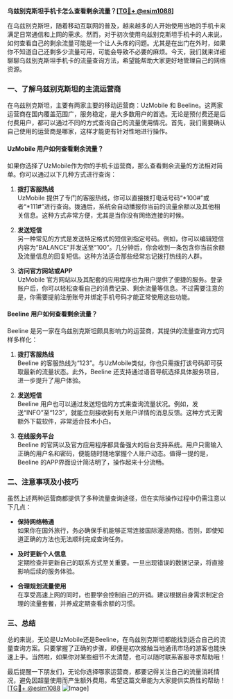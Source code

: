 **乌兹别克斯坦手机卡怎么查看剩余流量？[[TG💪+ @esim1088](https://t.me/s/esim1088)]**

在乌兹别克斯坦，随着移动互联网的普及，越来越多的人开始使用当地的手机卡来满足日常通信和上网的需求。然而，对于初次使用乌兹别克斯坦手机卡的人来说，如何查看自己的剩余流量可能是一个让人头疼的问题。尤其是在出门在外时，如果你不知道自己还剩多少流量可用，可能会导致不必要的麻烦。今天，我们就来详细聊聊乌兹别克斯坦手机卡的流量查询方法，希望能帮助大家更好地管理自己的网络资源。

### 一、了解乌兹别克斯坦的主流运营商

在乌兹别克斯坦，主要有两家主要的移动运营商：UzMobile 和 Beeline。这两家运营商在国内覆盖范围广，服务稳定，是大多数用户的首选。无论是预付费还是后付费用户，都可以通过不同的方式查询自己的流量使用情况。首先，我们需要确认自己使用的运营商是哪家，这样才能更有针对性地进行操作。

#### UzMobile 用户如何查看剩余流量？

如果你选择了UzMobile作为你的手机卡运营商，那么查看剩余流量的方法相对简单。你可以通过以下几种方式进行查询：

1. **拨打客服热线**  
   UzMobile 提供了专门的客服热线，你可以直接拨打电话号码“*100#”或者“*111#”进行查询。拨通后，系统会自动播报你当前的流量余额以及其他相关信息。这种方式非常方便，尤其是当你没有网络连接的时候。

2. **发送短信**  
   另一种常见的方式是发送特定格式的短信到指定号码。例如，你可以编辑短信内容为“BALANCE”并发送至“100”。几分钟后，你会收到一条包含你当前余额及流量信息的回复短信。这种方法适合那些经常忘记拨打热线的人群。

3. **访问官方网站或APP**  
   UzMobile 官方网站以及其配套的应用程序也为用户提供了便捷的服务。登录账户后，你可以轻松查看自己的消费记录、剩余流量等信息。不过需要注意的是，你需要提前注册账号并绑定手机号码才能正常使用这些功能。

#### Beeline 用户如何查看剩余流量？

Beeline 是另一家在乌兹别克斯坦颇具影响力的运营商，其提供的流量查询方式同样多样化：

1. **拨打客服热线**  
   Beeline 的客服热线为“123”。与UzMobile类似，你也只需拨打该号码即可获取最新的流量状态。此外，Beeline 还支持通过语音导航选择具体服务项目，进一步提升了用户体验。

2. **发送短信**  
   Beeline 用户也可以通过发送短信的方式来查询流量状况。例如，发送“INFO”至“123”，就能立刻接收到有关账户详情的消息反馈。这种方式无需额外下载软件，非常适合技术小白。

3. **在线服务平台**  
   Beeline 的官网以及官方应用程序都具备强大的后台支持系统。用户只需输入正确的用户名和密码，便能随时随地掌握个人账户动态。值得一提的是，Beeline 的APP界面设计简洁明了，操作起来十分流畅。

### 二、注意事项及小技巧

虽然上述两种运营商都提供了多种流量查询途径，但在实际操作过程中仍需注意以下几点：

- **保持网络畅通**  
  如果你在国外旅行，务必确保手机能够正常连接国际漫游网络。否则，即使知道正确的方法也无法顺利完成查询任务。
  
- **及时更新个人信息**  
  定期检查并更新自己的联系方式至关重要。一旦出现错误的数据记录，将直接影响后续的服务体验。

- **合理规划流量使用**  
  在享受高速上网的同时，也要学会控制自己的开销。建议根据自身需求制定合理的流量套餐，并养成定期查看余额的习惯。

### 三、总结

总的来说，无论是UzMobile还是Beeline，在乌兹别克斯坦都能找到适合自己的流量查询方案。只要掌握了正确的步骤，即便是初次接触当地通讯市场的游客也能快速上手。当然啦，如果你对某些细节不太清楚，也可以随时联系客服寻求帮助哦！

最后提醒一下朋友们，无论你选择哪家运营商，都要记得关注自己的流量消耗情况，避免因超量使用而产生额外费用。希望这篇文章能为大家提供实质性的帮助！[[TG💪+ @esim1088](https://t.me/s/esim1088) ![Image](https://i.postimg.cc/4NQfJmqS/Snipaste-2025-05-13-00-14-12.png)]